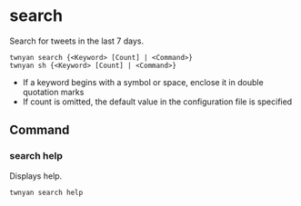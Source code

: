 # search

Search for tweets in the last 7 days.

```
twnyan search {<Keyword> [Count] | <Command>}
twnyan sh {<Keyword> [Count] | <Command>}
```

- If a keyword begins with a symbol or space, enclose it in double quotation marks
- If count is omitted, the default value in the configuration file is specified

## Command

### search help

Displays help.

```
twnyan search help
```

